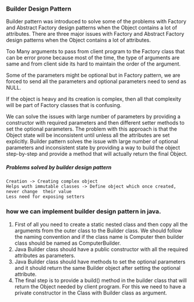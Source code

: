 ### Builder Design Pattern
Builder pattern was introduced to solve some of the problems with Factory and Abstract Factory design patterns when the Object contains a lot of attributes. 
There are three major issues with Factory and Abstract Factory design patterns when the Object contains a lot of attributes.

Too Many arguments to pass from client program to the Factory class that can be error prone because
most of the time, the type of arguments are same and from client side its hard to maintain the order of the argument. 

Some of the parameters might be optional but in Factory pattern, we are forced to send all the parameters and 
optional parameters need to send as NULL.

If the object is heavy and its creation is complex, then all that complexity will be part of Factory classes that is confusing.

We can solve the issues with large number of parameters by providing a constructor with required parameters and 
then different setter methods to set the optional parameters. 
The problem with this approach is that the Object state will be inconsistent until unless all the attributes are set explicitly.
Builder pattern solves the issue with large number of optional parameters and 
inconsistent state by providing a way to build the object step-by-step and provide a method that will actually return the final Object.
##### Problems solved by builder design pattern
    Creation -> Creating complex object
    Helps wuth immutable classes -> Define object which once created, never change  their value
    Less need for exposing setters


### how we can implement builder design pattern in java.
1.  First of all you need to create a static nested class and then copy all the arguments from the outer class to the Builder class.
We should follow the naming convention and if the class name is Computer then builder class should be named as ComputerBuilder.
2. Java Builder class should have a public constructor with all the required attributes as parameters.
3. Java Builder class should have methods to set the optional parameters and it should return the same Builder object after setting the optional attribute.
4. The final step is to provide a build() method in the builder class that will return the Object needed by client program.
For this we need to have a private constructor in the Class with Builder class as argument.
